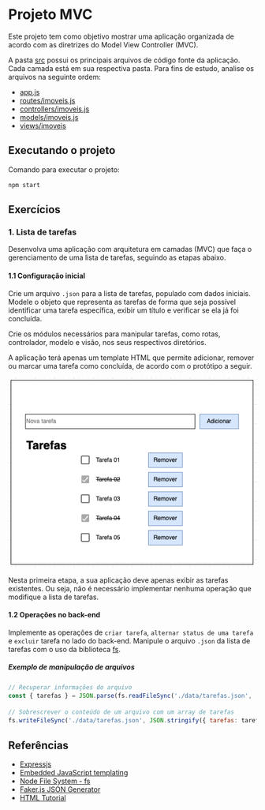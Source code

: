 # Projeto MVC

Este projeto tem como objetivo mostrar uma aplicação organizada de acordo com as diretrizes do Model View Controller (MVC).

A pasta [src](./src) possui os principais arquivos de código fonte da aplicação. Cada camada está em sua respectiva pasta. Para fins de estudo, analise os arquivos na seguinte ordem:

- [app.js](./app.js)
- [routes/imoveis.js](./src/routes/imoveis.js)
- [controllers/imoveis.js](./src/controllers/imoveis.js)
- [models/imoveis.js](./src/models/imoveis.js)
- [views/imoveis](./src/views/imoveis/)

## Executando o projeto

Comando para executar o projeto:

```bash
npm start
```

## Exercícios

### 1. Lista de tarefas

Desenvolva uma aplicação com arquitetura em camadas (MVC) que faça o gerenciamento de uma lista de tarefas, seguindo as etapas abaixo.

#### 1.1 Configuração inicial

Crie um arquivo `.json` para a lista de tarefas, populado com dados iniciais. Modele o objeto que representa as tarefas de forma que seja possível identificar uma tarefa específica, exibir um título e verificar se ela já foi concluída.

Crie os módulos necessários para manipular tarefas, como rotas, controlador, modelo e visão, nos seus respectivos diretórios.

A aplicação terá apenas um template HTML que permite adicionar, remover ou marcar uma tarefa como concluída, de acordo com o protótipo a seguir.

<p align="center">
  <img src="../assets/img/2024-09-12-16-07-23.png"/>
</p>

Nesta primeira etapa, a sua aplicação deve apenas exibir as tarefas existentes. Ou seja, não é necessário implementar nenhuma operação que modifique a lista de tarefas.

#### 1.2 Operações no back-end

Implemente as operações de `criar tarefa`, `alternar status de uma tarefa` e `excluir` tarefa no lado do back-end. Manipule o arquivo `.json` da lista de tarefas com o uso da biblioteca [fs](https://nodejs.org/api/fs.html).

##### Exemplo de manipulação de arquivos 
```javascript
// Recuperar informações do arquivo
const { tarefas } = JSON.parse(fs.readFileSync('./data/tarefas.json', 'utf8'))

// Sobrescrever o conteúdo de um arquivo com um array de tarefas
fs.writeFileSync('./data/tarefas.json', JSON.stringify({ tarefas: tarefas }))
```

## Referências
- [Expressjs](https://expressjs.com/)
- [Embedded JavaScript templating](https://ejs.co/)
- [Node File System - fs](https://nodejs.org/api/fs.html)
- [Faker.js JSON Generator](https://faker-generator.netlify.app/)
- [HTML Tutorial](https://www.w3schools.com/html/)
